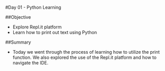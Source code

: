 #Day 01 - Python Learning

##Objective
- Explore Repl.it platform
- Learn how to print out text using Python

##Summary
- Today we went through the process of learning how to utilize the print function.
We also explored the use of the Repl.it platform and how to navigate the IDE. 
